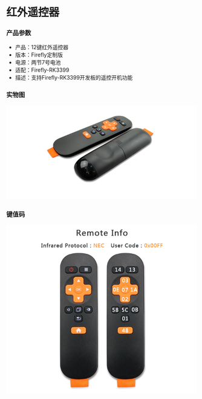 # 红外遥控器
### 产品参数
* 产品：12键红外遥控器
* 版本：Firefly定制版
* 电源：两节7号电池
* 适配：Firefly-RK3399
* 描述：支持Firefly-RK3399开发板的遥控开机功能

### 实物图
![](img/module_ir1.png)
### 键值码
![](img/module_ir2.png)